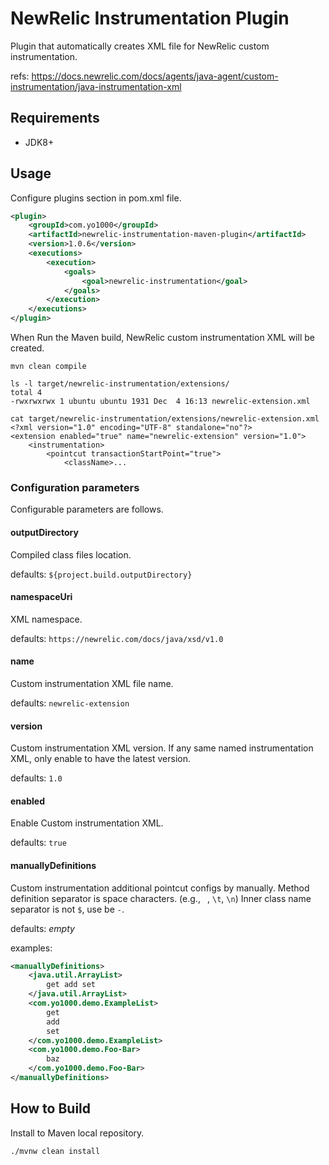 # NewRelic Instrumentation Plugin
Plugin that automatically creates XML file for NewRelic custom instrumentation.

refs: https://docs.newrelic.com/docs/agents/java-agent/custom-instrumentation/java-instrumentation-xml

## Requirements
* JDK8+

## Usage
Configure plugins section in pom.xml file.

```xml
<plugin>
    <groupId>com.yo1000</groupId>
    <artifactId>newrelic-instrumentation-maven-plugin</artifactId>
    <version>1.0.6</version>
    <executions>
        <execution>
            <goals>
                <goal>newrelic-instrumentation</goal>
            </goals>
        </execution>
    </executions>
</plugin>
```

When Run the Maven build,
NewRelic custom instrumentation XML will be created.

```
mvn clean compile

ls -l target/newrelic-instrumentation/extensions/
total 4
-rwxrwxrwx 1 ubuntu ubuntu 1931 Dec  4 16:13 newrelic-extension.xml

cat target/newrelic-instrumentation/extensions/newrelic-extension.xml
<?xml version="1.0" encoding="UTF-8" standalone="no"?>
<extension enabled="true" name="newrelic-extension" version="1.0">
    <instrumentation>
        <pointcut transactionStartPoint="true">
            <className>...
```

### Configuration parameters
Configurable parameters are follows.

#### outputDirectory
Compiled class files location.

defaults: `${project.build.outputDirectory}`

#### namespaceUri
XML namespace.

defaults: `https://newrelic.com/docs/java/xsd/v1.0`

#### name
Custom instrumentation XML file name.

defaults: `newrelic-extension`

#### version
Custom instrumentation XML version.
If any same named instrumentation XML, only enable to have the latest version.

defaults: `1.0`

#### enabled
Enable Custom instrumentation XML.

defaults: `true`

#### manuallyDefinitions
Custom instrumentation additional pointcut configs by manually.
Method definition separator is space characters. (e.g., ` `, `\t`, `\n`)
Inner class name separator is not `$`, use be `-`.

defaults: _empty_

examples:
```xml
<manuallyDefinitions>
    <java.util.ArrayList>
        get add set
    </java.util.ArrayList>
    <com.yo1000.demo.ExampleList>
        get
        add
        set
    </com.yo1000.demo.ExampleList>
    <com.yo1000.demo.Foo-Bar>
        baz
    </com.yo1000.demo.Foo-Bar>
</manuallyDefinitions>
```

## How to Build
Install to Maven local repository.

```
./mvnw clean install
```
